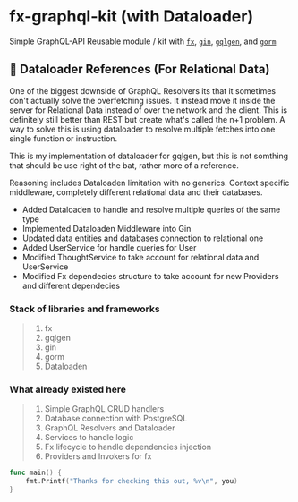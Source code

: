# fx-graphql-kit (with Dataloader)
Simple GraphQL-API Reusable module / kit with 
[`fx`](https://github.com/uber-go/fx),
[`gin`](https://github.com/gin-gonic/gin),
[`gqlgen`](https://github.com/99designs/gqlgen), and
[`gorm`](https://github.com/go-gorm/gorm)


## 🚚 Dataloader References (For Relational Data)
One of the biggest downside of GraphQL Resolvers its that it sometimes don't
actually solve the overfetching issues. It instead move it inside the
server for Relational Data instead of over the network and the client.
This is definitely still better than REST but create what's called the
n+1 problem. A way to solve this is using dataloader to resolve 
multiple fetches into one single function or instruction.

This is my implementation of dataloader for gqlgen, but this is not
somthing that should be use right of the bat, rather more of a
reference.

Reasoning includes Dataloaden limitation with no generics. Context
specific middleware, completely different relational data and their
databases.

- Added Dataloaden to handle and resolve multiple queries of the same
type
- Implemented Dataloaden Middleware into Gin
- Updated data entities and databases connection to relational one
- Added UserService for handle queries for User
- Modified ThoughtService to take account for relational data and
  UserService
- Modified Fx dependecies structure to take account for new Providers
  and different dependecies

### Stack of libraries and frameworks
> 1. fx
> 2. gqlgen
> 3. gin
> 4. gorm
> 5. Dataloaden

### What already existed here
> 1. Simple GraphQL CRUD handlers
> 2. Database connection with PostgreSQL
> 3. GraphQL Resolvers and Dataloader
> 4. Services to handle logic
> 6. Fx lifecycle to handle dependencies injection
> 7. Providers and Invokers for fx

```go
func main() {
	fmt.Printf("Thanks for checking this out, %v\n", you)
}
```
